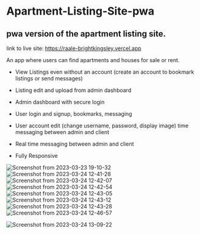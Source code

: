 # Apartment-Listing-Site-pwa
## pwa version of the apartment listing site.

link to live site: https://raale-brightkingsley.vercel.app

An app where users can find apartments and houses for sale or rent.

- View Listings even without an account (create an account to bookmark listings or send messages)

- Listing edit and upload from admin dashboard

- Admin dashboard with secure login

- User login and signup, bookmarks, messaging

- User account edit (change username, password, display image) time messaging between admin and client

- Real time messaging between admin and client
- Fully Responsive

![Screenshot from 2023-03-23 19-10-32](https://github.com/BrightKingsley/Apartment-Listing-Site-pwa/assets/110265893/53774eef-1d3f-4449-9d99-b1ce2fe4923e)
![Screenshot from 2023-03-24 12-41-28](https://github.com/BrightKingsley/Apartment-Listing-Site-pwa/assets/110265893/11d77595-8c03-4163-acb3-f51461d9c3da)
![Screenshot from 2023-03-24 12-42-07](https://github.com/BrightKingsley/Apartment-Listing-Site-pwa/assets/110265893/bb5a536c-5d61-4047-a2ef-a734b2e74a99)
![Screenshot from 2023-03-24 12-42-54](https://github.com/BrightKingsley/Apartment-Listing-Site-pwa/assets/110265893/9e76ba8c-cbc6-43a5-a51e-1706f15e4bcd)
![Screenshot from 2023-03-24 12-43-05](https://github.com/BrightKingsley/Apartment-Listing-Site-pwa/assets/110265893/3f6feedf-d86f-4c7b-9144-4c5ff41d8e36)
![Screenshot from 2023-03-24 12-43-12](https://github.com/BrightKingsley/Apartment-Listing-Site-pwa/assets/110265893/646713df-3629-4204-b4b5-e75019d002e1)
![Screenshot from 2023-03-24 12-43-28](https://github.com/BrightKingsley/Apartment-Listing-Site-pwa/assets/110265893/b9c82a01-8e77-47e7-9ae2-0ceb031ae4ef)
![Screenshot from 2023-03-24 12-46-57](https://github.com/BrightKingsley/Apartment-Listing-Site-pwa/assets/110265893/2afb0497-e45f-45e3-82a7-50e752791efe)

![Screenshot from 2023-03-24 13-09-22](https://github.com/BrightKingsley/Apartment-Listing-Site-pwa/assets/110265893/4cfcbbfb-7613-4555-9ece-04918626e8b1)

